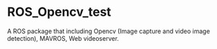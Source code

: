 # ROS_Opencv_test
A ROS package that including Opencv (Image capture and video image detection), MAVROS, Web videoserver.

